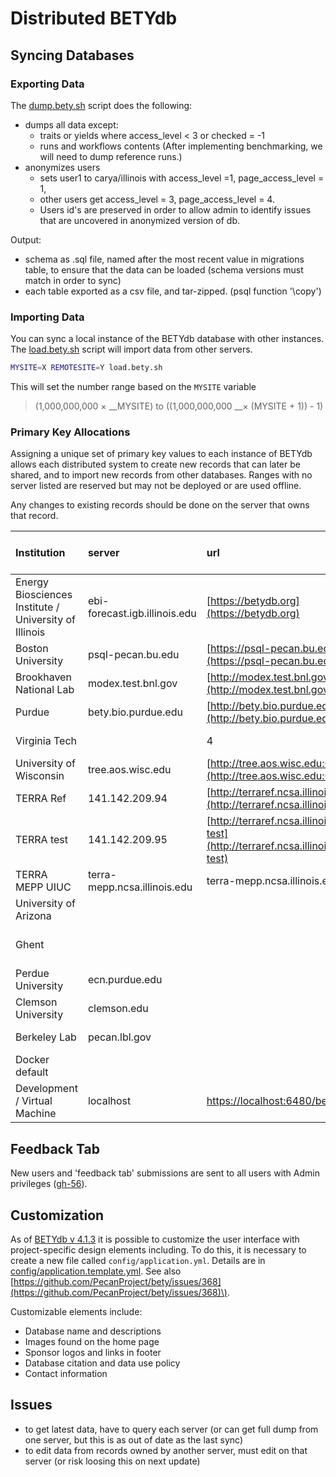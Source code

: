 # Distributed BETYdb

## Syncing Databases

### Exporting Data

The [dump.bety.sh](https://github.com/PecanProject/pecan/blob/master/scripts/dump.bety.sh) script does the following:

* dumps all data except:
  * traits or yields where access\_level &lt; 3 or checked = -1
  * runs and workflows contents \(After implementing benchmarking, we will need to dump reference runs.\) 
* anonymizes users
  * sets user1 to carya/illinois with access\_level =1, page\_access\_level = 1, 
  * other users get access\_level = 3, page\_access\_level = 4. 
  * Users id's are preserved in order to allow admin to identify issues that are uncovered in anonymized version of db.

Output:

* schema as .sql file, named after the most recent value in migrations table, to ensure that the data can be loaded \(schema versions must match in order to sync\)
* each table exported as a csv file, and tar-zipped. \(psql function '\copy'\)

### Importing Data

You can sync a local instance of the BETYdb database with other instances. The [load.bety.sh](https://github.com/PecanProject/pecan/blob/master/scripts/load.bety.sh) script will import data from other servers.

```bash
MYSITE=X REMOTESITE=Y load.bety.sh
```

This will set the number range based on the `MYSITE` variable

> \(1,000,000,000 × __MYSITE\) to \(\(1,000,000,000 __× \(MYSITE + 1\)\) - 1\)

### Primary Key Allocations

Assigning a unique set of primary key values to each instance of BETYdb allows each distributed system to create new records that can later be shared, and to import new records from other databases. Ranges with no server listed are reserved but may not be deployed or are used offline.

Any changes to existing records should be done on the server that owns that record.

| Institution | server | url | id | allocated primary key values |
| :--- | :--- | :--- | :--- | :--- |
| Energy Biosciences Institute / University of Illinois | ebi-forecast.igb.illinois.edu | [https://betydb.org](https://betydb.org) | 0 | 1-1,000,000,000 |
| Boston University | psql-pecan.bu.edu | [https://psql-pecan.bu.edu/bety](https://psql-pecan.bu.edu/bety) | 1 | 1,000,000,001-2,000,000,000 |
| Brookhaven National Lab | modex.test.bnl.gov | [http://modex.test.bnl.gov/bety](http://modex.test.bnl.gov/bety) | 2 | 2,000,000,001-3,000,000,000 |
| Purdue | bety.bio.purdue.edu | [http://bety.bio.purdue.edu/](http://bety.bio.purdue.edu/) | 3 | 3,000,000,001-4,000,000,000 |
| Virginia Tech |  | 4 | 4,000,000,001-5,000,000,000 |  |
| University of Wisconsin | tree.aos.wisc.edu | [http://tree.aos.wisc.edu:6480/bety](http://tree.aos.wisc.edu:6480/bety) | 5 | 5,000,000,001-6,000,000,000 |
| TERRA Ref | 141.142.209.94 | [http://terraref.ncsa.illinois.edu/bety](http://terraref.ncsa.illinois.edu/bety) | 6 | 6,000,000,001-7,000,000,000 |
| TERRA test | 141.142.209.95 | [http://terraref.ncsa.illinois.edu/bety-test](http://terraref.ncsa.illinois.edu/bety-test) | 7 | 7,000,000,001-8,000,000,000 |
| TERRA MEPP UIUC | terra-mepp.ncsa.illinois.edu | terra-mepp.ncsa.illinois.edu/bety | 8 | 8,000,000,001-9,000,000,000 |
| University of Arizona |  |  | 9 | 9,000,000,001-10,000,000,000 |
| Ghent |  |  | 10 | 10,000,000,001 - 11,000,000,000 |
| Perdue University | ecn.purdue.edu |  | 11 | 11,000,000,001-12,000,000,000 |
| Clemson University | clemson.edu |  | 12 | 12,000,000,001-13,000,000,000 |
| Berkeley Lab | pecan.lbl.gov |  | 13 | 13,000,000,001-14,000,000,000 |
| Docker default ||  |  | 98 | 98,000,000,001-99,000,000,000 |
| Development / Virtual Machine | localhost | [https://localhost:6480/bety](https://localhost:6480/bety) | 99 | 99,000,000,000-a zillion |

## Feedback Tab

New users and 'feedback tab' submissions are sent to all users with Admin privileges \([gh-56](https://github.com/PecanProject/bety/issues/)\).

## Customization

As of [BETYdb v 4.1.3](https://github.com/PecanProject/bety/releases/tag/betydb_4.13) it is possible to customize the user interface with project-specific design elements including. To do this, it is necessary to create a new file called `config/application.yml`. Details are in [config/application.template.yml](https://github.com/PecanProject/bety/blob/master/config/application.yml.template). See also [https://github.com/PecanProject/bety/issues/368](https://github.com/PecanProject/bety/issues/368)\).

Customizable elements include:

* Database name and descriptions
* Images found on the home page
* Sponsor logos and links in footer
* Database citation and data use policy
* Contact information

## Issues

* to get latest data, have to query each server \(or can get full dump from one server, but this is as out of date as the last sync\)
* to edit data from records owned by another server, must edit on that server \(or risk loosing this on next update\)

